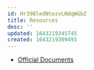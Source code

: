 ```yaml
---
id: Hr398ledNtezvLNdqWGbZ
title: Resources
desc: ''
updated: 1643219345745
created: 1643219309493
---
```


- [Official Documents][1]

[1]: https://www.postgresql.org/docs/current/index.html
